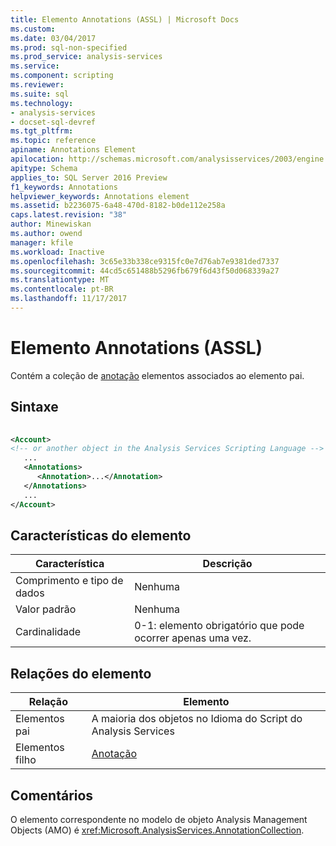 ```yaml
---
title: Elemento Annotations (ASSL) | Microsoft Docs
ms.custom: 
ms.date: 03/04/2017
ms.prod: sql-non-specified
ms.prod_service: analysis-services
ms.service: 
ms.component: scripting
ms.reviewer: 
ms.suite: sql
ms.technology:
- analysis-services
- docset-sql-devref
ms.tgt_pltfrm: 
ms.topic: reference
apiname: Annotations Element
apilocation: http://schemas.microsoft.com/analysisservices/2003/engine
apitype: Schema
applies_to: SQL Server 2016 Preview
f1_keywords: Annotations
helpviewer_keywords: Annotations element
ms.assetid: b2236075-6a48-470d-8182-b0de112e258a
caps.latest.revision: "38"
author: Minewiskan
ms.author: owend
manager: kfile
ms.workload: Inactive
ms.openlocfilehash: 3c65e33b338ce9315fc0e7d76ab7e9381ded7337
ms.sourcegitcommit: 44cd5c651488b5296fb679f6d43f50d068339a27
ms.translationtype: MT
ms.contentlocale: pt-BR
ms.lasthandoff: 11/17/2017
---
```

# <a name="annotations-element-assl"></a>Elemento Annotations (ASSL)
  Contém a coleção de [anotação](../../../analysis-services/scripting/objects/annotation-element-assl.md) elementos associados ao elemento pai.  
  
## <a name="syntax"></a>Sintaxe  
  
```xml  
  
<Account>  
<!-- or another object in the Analysis Services Scripting Language -->  
   ...  
   <Annotations>  
      <Annotation>...</Annotation>  
   </Annotations>  
   ...  
</Account>  
```  
  
## <a name="element-characteristics"></a>Características do elemento  
  
|Característica|Descrição|  
|--------------------|-----------------|  
|Comprimento e tipo de dados|Nenhuma|  
|Valor padrão|Nenhuma|  
|Cardinalidade|0-1: elemento obrigatório que pode ocorrer apenas uma vez.|  
  
## <a name="element-relationships"></a>Relações do elemento  
  
|Relação|Elemento|  
|------------------|-------------|  
|Elementos pai|A maioria dos objetos no Idioma do Script do Analysis Services|  
|Elementos filho|[Anotação](../../../analysis-services/scripting/objects/annotation-element-assl.md)|  
  
## <a name="remarks"></a>Comentários  
 O elemento correspondente no modelo de objeto Analysis Management Objects (AMO) é <xref:Microsoft.AnalysisServices.AnnotationCollection>.  
  
  

